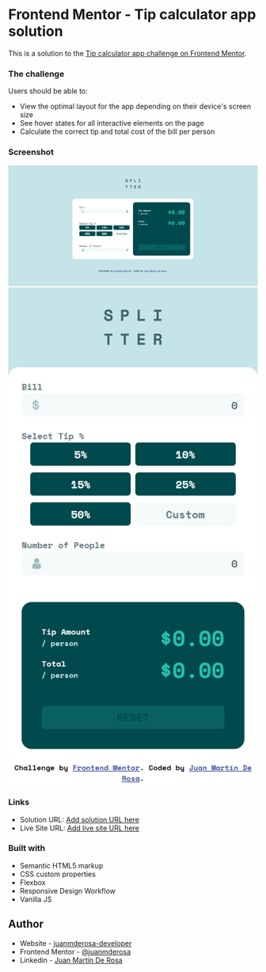 # Frontend Mentor - Tip calculator app solution

This is a solution to the [Tip calculator app challenge on Frontend Mentor](https://www.frontendmentor.io/challenges/tip-calculator-app-ugJNGbJUX). 

### The challenge

Users should be able to:

- View the optimal layout for the app depending on their device's screen size
- See hover states for all interactive elements on the page
- Calculate the correct tip and total cost of the bill per person

### Screenshot

![Desktop](./images/screenshot-tip-calculator-desktop.png)
![Mobile](./images/sreenshot-tip-calculator-mobile.png)

### Links

- Solution URL: [Add solution URL here](https://github.com/juanmderosa/tip-calculator-app)
- Live Site URL: [Add live site URL here](https://juanmderosa.github.io/tip-calculator-app)

### Built with

- Semantic HTML5 markup
- CSS custom properties
- Flexbox
- Responsive Design Workflow
- Vanilla JS

## Author

- Website - [juanmderosa-developer](https://juanmderosa-developer.com/)
- Frontend Mentor - [@juanmderosa](https://www.frontendmentor.io/profile/juanmderosa)
- Linkedin - [Juan Martín De Rosa](https://www.linkedin.com/in/juanmderosa/)

